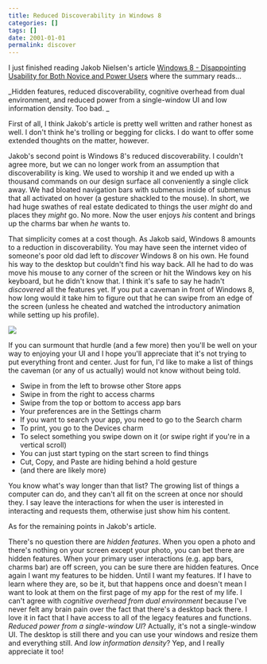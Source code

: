 ```yaml
---
title: Reduced Discoverability in Windows 8
categories: []
tags: []
date: 2001-01-01
permalink: discover
---
```


I just finished reading Jakob Nielsen's article [Windows 8 - Disappointing Usability for Both Novice and Power Users](http://www.useit.com/alertbox/windows-8.html) where the summary reads...

_Hidden features, reduced discoverability, cognitive overhead from dual environment, and reduced power from a single-window UI and low information density. Too bad. _

First of all, I think Jakob's article is pretty well written and rather honest as well. I don't think he's trolling or begging for clicks. I do want to offer some extended thoughts on the matter, however.

Jakob's second point is Windows 8's reduced discoverability. I couldn't agree more, but we can no longer work from an assumption that discoverability is king. We used to worship it and we ended up with a thousand commands on our design surface all conveniently a single click away. We had bloated navigation bars with submenus inside of submenus that all activated on hover (a gesture shackled to the mouse). In short, we had huge swathes of real estate dedicated to things the user _might_ do and places they _might_ go. No more. Now the user enjoys _his_ content and brings up the charms bar when _he_ wants to.

That simplicity comes at a cost though. As Jakob said, Windows 8 amounts to a reduction in discoverability. You may have seen the internet video of someone's poor old dad left to _discover_ Windows 8 on his own. He found his way to the desktop but couldn't find his way back. All he had to do was move his mouse to any corner of the screen or hit the Windows key on his keyboard, but he didn't know that. I think it's safe to say he hadn't _discovered_ all the features yet. If you put a caveman in front of Windows 8, how long would it take him to figure out that he can swipe from an edge of the screen (unless he cheated and watched the introductory animation while setting up his profile).

![](http://codefoster.blob.core.windows.net/site/image/1b1faa045a2a40ffb18892c7e54e5440/discover_01_1.png)

If you can surmount that hurdle (and a few more) then you'll be well on your way to enjoying your UI and I hope you'll appreciate that it's not trying to put everything front and center. Just for fun, I'd like to make a list of things the caveman (or any of us actually) would not know without being told.

*   Swipe in from the left to browse other Store apps
*   Swipe in from the right to access charms
*   Swipe from the top or bottom to access app bars
*   Your preferences are in the Settings charm
*   If you want to search your app, you need to go to the Search charm
*   To print, you go to the Devices charm
*   To select something you swipe down on it (or swipe right if you're in a vertical scroll)
*   You can just start typing on the start screen to find things
*   Cut, Copy, and Paste are hiding behind a hold gesture
*   (and there are likely more)

You know what's way longer than that list? The growing list of things a computer can do, and they can't all fit on the screen at once nor should they. I say leave the interactions for when the user is interested in interacting and requests them, otherwise just show him his content.

As for the remaining points in Jakob's article.

There's no question there are _hidden features_. When you open a photo and there's nothing on your screen except your photo, you can bet there are hidden features. When your primary user interactions (e.g. app bars, charms bar) are off screen, you can be sure there are hidden features. Once again I want my features to be hidden. Until I want my features. If I have to learn where they are, so be it, but that happens once and doesn't mean I want to look at them on the first page of my app for the rest of my life. I can't agree with _cognitive overhead from dual environment_ because I've never felt any brain pain over the fact that there's a desktop back there. I love it in fact that I have access to all of the legacy features and functions. _Reduced power from a single-window UI_? Actually, it's not a single-window UI. The desktop is still there and you can use your windows and resize them and everything still. And _low information density_? Yep, and I really appreciate it too!